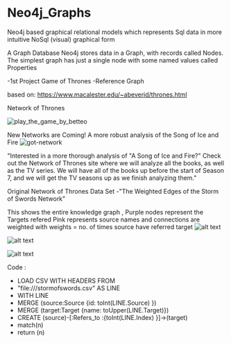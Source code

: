# Neo4j_Graphs
Neo4j based graphical relational models which represents Sql data in more intuitive NoSql (visual) graphical form

A Graph Database
Neo4j stores data in a Graph, with records called Nodes.
The simplest graph has just a single node with some named values called Properties

-1st Project Game of Thrones -Reference Graph 

based on:
https://www.macalester.edu/~abeverid/thrones.html

Network of Thrones

![play_the_game_by_betteo](https://user-images.githubusercontent.com/12375180/31938122-49543296-b8d4-11e7-885d-c834e0f922d7.jpg)

New Networks are Coming!
A more robust analysis of the Song of Ice and Fire
![got-network](https://user-images.githubusercontent.com/12375180/31938226-9569fa94-b8d4-11e7-8bc0-87088d6f31ca.png)



"Interested in a more thorough analysis of "A Song of Ice and Fire?" Check out the Network of Thrones site where we will analyze all the books, as well as the TV series. We will have all of the books up before the start of Season 7, and we will get the TV seasons up as we finish analyzing them."

Original Network of Thrones Data Set -"The Weighted Edges of the Storm of Swords Network"

This shows the entire knowledge graph ,
Purple nodes represent the Targets refered 
Pink represents source names
and connections are weighted with weights = no. of times source have referred target
![alt text](https://user-images.githubusercontent.com/12375180/31937679-e07e5ac2-b8d2-11e7-83d7-80ad28ab2f3c.png)

![alt text](https://user-images.githubusercontent.com/12375180/31937828-48828fb2-b8d3-11e7-9382-44f34173af1b.png)

![alt text](https://user-images.githubusercontent.com/12375180/31937830-4ab58352-b8d3-11e7-9867-248dac0b7cdc.png)

Code :

- LOAD CSV WITH HEADERS FROM
- "file:///stormofswords.csv" AS LINE
- WITH LINE 
- MERGE (source:Source {id: toInt(LINE.Source) })
- MERGE (target:Target {name: toUpper(LINE.Target)})
- CREATE (source)-[:Refers_to :{toInt(LINE.Index) }]->(target)
- match(n)
- return (n)
